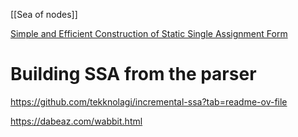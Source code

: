 
[[Sea of nodes]]

[Simple and Efficient Construction of Static Single Assignment Form](https://bernsteinbear.com/assets/img/braun13cc.pdf)

# Building SSA from the parser
https://github.com/tekknolagi/incremental-ssa?tab=readme-ov-file

https://dabeaz.com/wabbit.html